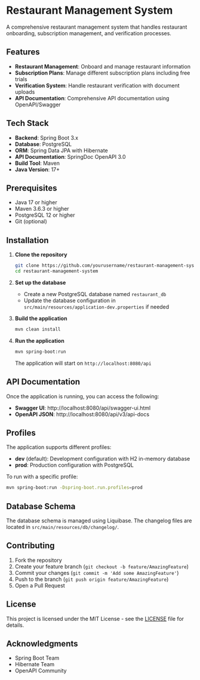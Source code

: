 # Restaurant Management System

A comprehensive restaurant management system that handles restaurant onboarding, subscription management, and verification processes.

## Features

- **Restaurant Management**: Onboard and manage restaurant information
- **Subscription Plans**: Manage different subscription plans including free trials
- **Verification System**: Handle restaurant verification with document uploads
- **API Documentation**: Comprehensive API documentation using OpenAPI/Swagger

## Tech Stack

- **Backend**: Spring Boot 3.x
- **Database**: PostgreSQL
- **ORM**: Spring Data JPA with Hibernate
- **API Documentation**: SpringDoc OpenAPI 3.0
- **Build Tool**: Maven
- **Java Version**: 17+

## Prerequisites

- Java 17 or higher
- Maven 3.6.3 or higher
- PostgreSQL 12 or higher
- Git (optional)

## Installation

1. **Clone the repository**
   ```bash
   git clone https://github.com/yourusername/restaurant-management-system.git
   cd restaurant-management-system
   ```

2. **Set up the database**
   - Create a new PostgreSQL database named `restaurant_db`
   - Update the database configuration in `src/main/resources/application-dev.properties` if needed

3. **Build the application**
   ```bash
   mvn clean install
   ```

4. **Run the application**
   ```bash
   mvn spring-boot:run
   ```

   The application will start on `http://localhost:8080/api`

## API Documentation

Once the application is running, you can access the following:

- **Swagger UI**: http://localhost:8080/api/swagger-ui.html
- **OpenAPI JSON**: http://localhost:8080/api/v3/api-docs

## Profiles

The application supports different profiles:

- **dev** (default): Development configuration with H2 in-memory database
- **prod**: Production configuration with PostgreSQL

To run with a specific profile:
```bash
mvn spring-boot:run -Dspring-boot.run.profiles=prod
```

## Database Schema

The database schema is managed using Liquibase. The changelog files are located in `src/main/resources/db/changelog/`.

## Contributing

1. Fork the repository
2. Create your feature branch (`git checkout -b feature/AmazingFeature`)
3. Commit your changes (`git commit -m 'Add some AmazingFeature'`)
4. Push to the branch (`git push origin feature/AmazingFeature`)
5. Open a Pull Request

## License

This project is licensed under the MIT License - see the [LICENSE](LICENSE) file for details.

## Acknowledgments

- Spring Boot Team
- Hibernate Team
- OpenAPI Community
